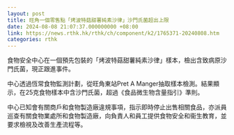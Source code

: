 ```yaml
---
layout: post
title: 旺角一個零售點「烤波特菇甜薯純素沙律」沙門氏菌超出上限
date: 2024-08-08 21:07:37.000000000 +08:00
link: https://news.rthk.hk/rthk/ch/component/k2/1765371-20240808.htm
categories: rthk
---
```


食物安全中心在一個預先包裝的「烤波特菇甜薯純素沙律」樣本，檢出含致病原沙門氏菌，現正跟進事件。

中心透過恆常食物監測計劃，從旺角東站Pret A Manger抽取樣本檢測。結果顯示，在25克食物樣本中含沙門氏菌，超過《食品微生物含量指引》準則。

中心已知會有關商戶和食物製造廠違規事項，指示即時停止出售相關食品，亦派員巡查有關食物業處所和食物製造廠，向負責人和員工提供食物安全和衞生教育，並要求檢視及改善生產流程等。
